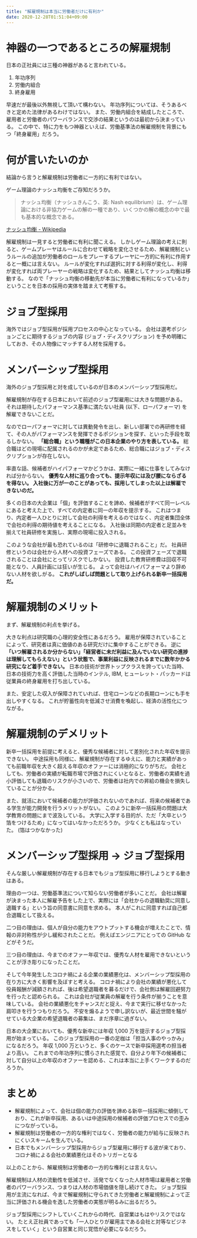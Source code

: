 ```yaml
---
title: "解雇規制は本当に労働者だけに有利か"
date: 2020-12-28T01:51:04+09:00
---
```


# 神器の一つであるところの解雇規制

日本の正社員には三種の神器があると言われている。

1. 年功序列
1. 労働内組合
1. 終身雇用

早速だが最後以外無視して頂いて構わない。
年功序列については、そうあるべきと定めた法律があるわけではない。
また、労働内組合を結成したところで、雇用者と労働者のパワーバランスで交渉の結果というのは最初から決まっている。
この中で、特に力をもつ神器といえば、労働基準法の解雇規制を背景にもつ「終身雇用」だろう。

# 何が言いたいのか

結論から言うと解雇規制は労働者に一方的に有利ではない。

ゲーム理論のナッシュ均衡をご存知だろうか。

> ナッシュ均衡（ナッシュきんこう、英: Nash equilibrium）は、ゲーム理論における非協力ゲームの解の一種であり、いくつかの解の概念の中で最も基本的な概念である。

[ナッシュ均衡 - Wikipedia](https://ja.wikipedia.org/wiki/%E3%83%8A%E3%83%83%E3%82%B7%E3%83%A5%E5%9D%87%E8%A1%A1)

解雇規制は一見すると労働者に有利に聞こえる。
しかしゲーム理論の考えに則ると、ゲームプレーヤはルールに合わせて戦略を変化させるため、解雇規制というルールの追加が労働者のロールをプレーするプレーヤに一方的に有利に作用すると一概には言えない。
ルールが変化すれば選択に対する利得が変化し、利得が変化すれば両プレーヤーの戦略は変化するため、結果としてナッシュ均衡は移動する。
なので「ナッシュ均衡の移動先が本当に労働者に有利になっているか」ということを日本の採用の実体を踏まえて考察する。

# ジョブ型採用

海外ではジョブ型採用が採用プロセスの中心となっている。
会社は選考ポジションごとに期待するジョブの内容 (ジョブ・ディスクリプション) を予め明確にしておき、その人物像にマッチする人材を採用する。

# メンバーシップ型採用

海外のジョブ型採用と対を成しているのが日本のメンバーシップ型採用だ。

解雇規制が存在する日本において前述のジョブ型雇用には大きな問題がある。
それは期待したパフォーマンス基準に満たない社員 (以下、ローパフォーマ) を解雇できないことだ。

なのでローパフォーマに対しては異動発令を出し、新しい部署での再研修を経て、その人がパフォーマンスを発揮できるポジションを探す、といった手段を取るしかない。
**「総合職」という職種がこの日本企業のやり方を表している。**
総合職はどの現場に配属されるのかが未定であるため、総合職にはジョブ・ディスクリプションが存在しない。

率直な話、候補者がハイパフォーマかどうかは、実際に一緒に仕事をしてみなければ分からない。
**優秀な人材に巡り合っても、提示年収には及び腰にならざるを得ない。
入社後に万が一のことがあっても、採用してしまった以上は解雇できないのだ。**

多くの日本の大企業は「個」を評価することを諦め、候補者がすべて同一レベルにあると考えた上で、すべての内定者に同一の年収を提示する。
これはつまり、内定者一人ひとりに対して会社の利得を考えるのではなく、内定者集団全体で会社の利得の期待値を考えることになる。
入社後は同期の内定者と足並みを揃えて社員研修を実施し、実際の現場に投入される。

このような会社が最も恐れているのは「研修中に退職されること」だ。
社員研修というのは会社から人材への投資フェーズである。
この投資フェーズで退職されることは会社にとってリスクでしかない。
投資した教育研修費は回収不可能となり、人員計画には狂いが生じる。
よって会社はハイパフォーマより辞めない人材を欲しがる。
**これがしばしば問題として取り上げられる新卒一括採用だ。**

# 解雇規制のメリット

まず、解雇規制の利点を挙げる。

大きな利点は研究職の心理的安全性にあるだろう。
雇用が保障されていることによって、研究者は真に価値のある研究だけに集中することができる。
逆に **「いつ解雇されるか分からない」「経営者に未だ利益に及んでいない研究の進捗は理解してもらえない」という状態で、事業利益に反映されるまでに数年かかる研究になど着手できない。**
日本の技術が世界トップクラスを誇っていた当時、日本の技術力を高く評価した当時のインテル, IBM, ヒューレット・パッカードは従業員の終身雇用を打ち出している。

また、安定した収入が保障されていれば、住宅ローンなどの長期ローンにも手を出しやすくなる。
これが貯蓄性向を低減させ消費を喚起し、経済の活性化につながる。

# 解雇規制のデメリット

新卒一括採用を前提に考えると、優秀な候補者に対して差別化された年収を提示できない。
中途採用も同様に、解雇規制が存在するゆえに、能力と実績があっても前職年収を大きく超える年収のオファーには消極的になりがちだ。
会社としても、労働者の実績が転職市場で評価されにくいとなると、労働者の実績を過小評価しても退職のリスクが小さいので、労働者は社内での昇給の機会を損失していることが分かる。

また、就活において候補者の能力が評価されないのであれば、将来の候補者である学生が能力開発を行うメリットがない。
このように新卒一括採用の問題は大学教育の問題にまで波及している。
大学に入学する目的が、ただ「大卒という箔をつけるため」になってはいなかっただろうか。
少なくとも私はなっていた。 (箔はつかなかった)

# メンバーシップ型採用 → ジョブ型採用

そんな厳しい解雇規制が存在する日本でもジョブ型採用に移行しようとする動きはある。

理由の一つは、労働基準法について知らない労働者が多いことだ。
会社は解雇が決まった本人に解雇予告をした上で、実際には「会社からの退職勧奨に同意し退職する」という旨の同意書に同意を求める。
本人がこれに同意すれば自己都合退職として扱える。

二つ目の理由は、個人が自分の能力をアウトプットする機会が増えたことで、情報の非対称性が少し緩和されたことだ。
例えばエンジニアにとっての GitHub などがそうだ。

三つ目の理由は、今までのオファー年収では、優秀な人材を雇用できないということが浮き彫りになったことだ。

そして今年発生したコロナ禍による企業の業績悪化は、メンバーシップ型採用の在り方に大きく影響を及ぼすと考える。
コロナ禍により会社の業績が悪化して役員報酬が減額されれば、後は希望退職者を募るだけで、会社側は解雇回避努力を行ったと認められる。
これは会社が従業員の解雇を行う条件が揃うことを意味している。
会社の業績悪化をチャンスだと捉え、今まで実行に移せなかった肩叩きを行うつもりだろう。
不安を煽るようで申し訳ないが、最近世間を騒がせている大企業の希望退職者の募集は、まだ序章に過ぎない。

日本の大企業においても、優秀な新卒には年収 1,000 万を提示するジョブ型採用が始まっている。
このジョブ型採用の一番の足枷は「担当人事のやっかみ」になるだろう。
年収 1,000 万というと、多くのケースで新卒採用選考の担当者より高い。
これまでの年功序列に慣らされた感覚で、自分より年下の候補者に対して自分以上の年収のオファーを認める、これは本当に上手くワークするのだろうか。

# まとめ

- 解雇規制によって、会社は個の能力の評価を諦める新卒一括採用に傾倒しており、これが新卒採用、あるいは中途採用の候補者の評価プロセスでの歪みにつながっている。
- 解雇規制は労働者の一方的な権利ではなく、労働者の能力が給与に反映されにくいスキームを生んでいる。
- 日本でもメンバーシップ型採用からジョブ型雇用に移行する波が来ており、コロナ禍による会社の業績悪化はそのトリガーとなる

以上のことから、解雇規制は労働者の一方的な権利とは言えない。

解雇規制は人材の流動性を低減させ、活発でなくなった人材市場は雇用者と労働者のパワーバランス、つまりは人材の市場価値を隠し続けてきた。
ジョブ型採用が主流になれば、今まで解雇規制に守られてきた労働者と解雇規制によって正当に評価される機会を逸した労働者の実態が明るみに出るだろう。

ジョブ型採用にシフトしていくこれからの時代、自営業はもはやリスクではない。
たとえ正社員であっても「一人ひとりが雇用主である会社と対等なビジネスをしていく」という自営業と同じ覚悟が必要になるだろう。
